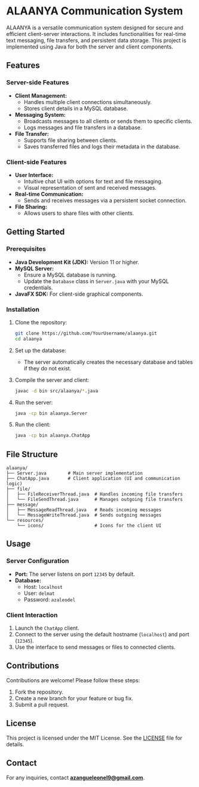 # ALAANYA Communication System

ALAANYA is a versatile communication system designed for secure and efficient client-server interactions. It includes functionalities for real-time text messaging, file transfers, and persistent data storage. This project is implemented using Java for both the server and client components.

## Features

### Server-side Features
- **Client Management:**
  - Handles multiple client connections simultaneously.
  - Stores client details in a MySQL database.
- **Messaging System:**
  - Broadcasts messages to all clients or sends them to specific clients.
  - Logs messages and file transfers in a database.
- **File Transfer:**
  - Supports file sharing between clients.
  - Saves transferred files and logs their metadata in the database.

### Client-side Features
- **User Interface:**
  - Intuitive chat UI with options for text and file messaging.
  - Visual representation of sent and received messages.
- **Real-time Communication:**
  - Sends and receives messages via a persistent socket connection.
- **File Sharing:**
  - Allows users to share files with other clients.

## Getting Started

### Prerequisites
- **Java Development Kit (JDK):** Version 11 or higher.
- **MySQL Server:**
  - Ensure a MySQL database is running.
  - Update the `Database` class in `Server.java` with your MySQL credentials.
- **JavaFX SDK:** For client-side graphical components.

### Installation
1. Clone the repository:
   ```bash
   git clone https://github.com/YourUsername/alaanya.git
   cd alaanya
   ```
2. Set up the database:
   - The server automatically creates the necessary database and tables if they do not exist.

3. Compile the server and client:
   ```bash
   javac -d bin src/alaanya/*.java
   ```

4. Run the server:
   ```bash
   java -cp bin alaanya.Server
   ```

5. Run the client:
   ```bash
   java -cp bin alaanya.ChatApp
   ```

## File Structure
```
alaanya/
├── Server.java        # Main server implementation
├── ChatApp.java       # Client application (UI and communication logic)
├── file/
│   ├── FileReceiverThread.java  # Handles incoming file transfers
│   └── FileSendThread.java      # Manages outgoing file transfers
├── message/
│   ├── MessageReadThread.java   # Reads incoming messages
│   └── MessageWriteThread.java  # Sends outgoing messages
└── resources/
    └── icons/                   # Icons for the client UI
```

## Usage

### Server Configuration
- **Port:** The server listens on port `12345` by default.
- **Database:**
  - Host: `localhost`
  - User: `delmat`
  - Password: `azaleodel`

### Client Interaction
1. Launch the `ChatApp` client.
2. Connect to the server using the default hostname (`localhost`) and port (`12345`).
3. Use the interface to send messages or files to connected clients.

## Contributions
Contributions are welcome! Please follow these steps:
1. Fork the repository.
2. Create a new branch for your feature or bug fix.
3. Submit a pull request.

## License
This project is licensed under the MIT License. See the [LICENSE](LICENSE) file for details.

## Contact
For any inquiries, contact **azangueleonel9@gmail.com**.

